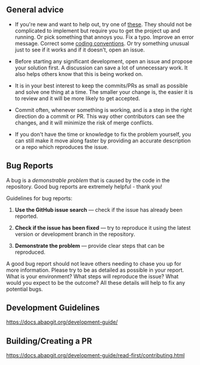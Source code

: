 ## General advice

* If you're new and want to help out, try one of [these](https://github.com/larshp/abapGit/issues?q=is%3Aissue+is%3Aopen+label%3A%22good+first+issue%22). They should not be complicated to implement but require you to get the project up and running. Or pick something that annoys you. Fix a typo. Improve an error message. Correct some [coding conventions](https://docs.abapgit.org/development-guide/). Or try something unusual just to see if it works and if it doesn't, open an issue.

* Before starting any significant development, open an issue and propose your solution first. A discussion can save a lot of unnecessary work. It also helps others know that this is being worked on.

* It is in your best interest to keep the commits/PRs as small as possible and solve one thing at a time. The smaller your change is, the easier it is to review and it will be more likely to get accepted.

* Commit often, whenever something is working, and is a step in the right direction do a commit or PR. This way other contributors can see the changes, and it will minimize the risk of merge conflicts.

* If you don't have the time or knowledge to fix the problem yourself, you can still make it move along faster by providing an accurate description or a repo which reproduces the issue.

## Bug Reports

A bug is a _demonstrable problem_ that is caused by the code in the repository. Good bug reports are extremely helpful - thank you!

Guidelines for bug reports:

1. **Use the GitHub issue search** &mdash; check if the issue has already been reported.

2. **Check if the issue has been fixed** &mdash; try to reproduce it using the latest version or development branch in the repository.

3. **Demonstrate the problem** &mdash; provide clear steps that can be reproduced.

A good bug report should not leave others needing to chase you up for more information. Please try to be as detailed as possible in your report. What is your environment? What steps will reproduce the issue? What would you expect to be the outcome? All these details will help to fix any potential bugs.

## Development Guidelines

https://docs.abapgit.org/development-guide/

## Building/Creating a PR

https://docs.abapgit.org/development-guide/read-first/contributing.html
